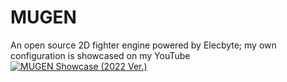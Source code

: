 # MUGEN
An open source 2D fighter engine powered by Elecbyte; my own configuration is showcased on my YouTube
[![MUGEN Showcase (2022 Ver.)](https://img.youtube.com/vi/3TiEPlBxia4/0.jpg)](https://www.youtube.com/watch?v=v=3TiEPlBxia4)
